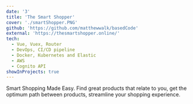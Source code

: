 ```yaml
---
date: '3'
title: 'The Smart Shopper'
cover: './smartShopper.PNG'
github: 'https://github.com/matthewwalk/basedCode'
external: 'https://thesmartshopper.online/'
tech:
  - Vue, Vuex, Router
  - DevOps, CI/CD pipeline
  - Docker, Kubernetes and Elastic
  - AWS
  - Cognito API
showInProjects: true
---
```


Smart Shopping Made Easy. Find great products that relate to you, get the optimum path between products, streamline your shopping experience.
